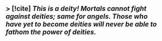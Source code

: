 ## > [!cite] *This is a deity! Mortals cannot fight against deities; same for angels. Those who have yet to become deities will never be able to fathom the power of deities.*

